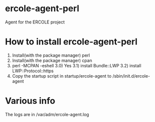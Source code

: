 # ercole-agent-perl

Agent for the ERCOLE project

# How to install ercole-agent-perl
1) Install(with the package manager) perl
2) Install(with the package manager) cpan
3) perl -MCPAN -eshell
	3.0) Yes
	3.1) install Bundle::LWP
	3.2) install LWP::Protocol::https
4) Copy the startup script in startup/ercole-agent to /sbin/init.d/ercole-agent
 
# Various info
The logs are in /var/adm/ercole-agent.log